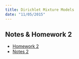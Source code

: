 ```yaml
---
title: Dirichlet Mixture Models
date: "11/05/2015"
---
```


## Notes & Homework 2
- [Homework 2](/assets/ams241/hw/hw2.pdf)
- [Notes 2](/assets/ams241/supplements/notes2.pdf)
